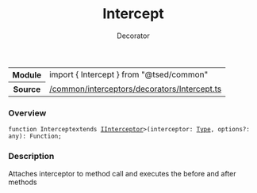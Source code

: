 
<header class="symbol-info-header"><h1 id="intercept">Intercept</h1><label class="symbol-info-type-label decorator">Decorator</label></header>
<!-- summary -->
<section class="symbol-info"><table class="is-full-width"><tbody><tr><th>Module</th><td><div class="lang-typescript"><span class="token keyword">import</span> { Intercept }&nbsp;<span class="token keyword">from</span>&nbsp;<span class="token string">"@tsed/common"</span></div></td></tr><tr><th>Source</th><td><a href="https://github.com/Romakita/ts-express-decorators/blob/v4.17.7/src//common/interceptors/decorators/Intercept.ts#L0-L0">/common/interceptors/decorators/Intercept.ts</a></td></tr></tbody></table></section>
<!-- overview -->


### Overview


<pre><code class="typescript-lang ">function Intercept<T <span class="token keyword">extends</span> <a href="#api/common/interceptors/iinterceptor"><span class="token">IInterceptor</span></a>><span class="token punctuation">(</span>interceptor<span class="token punctuation">:</span> <a href="#api/core/type"><span class="token">Type</span></a><T><span class="token punctuation">,</span> options?<span class="token punctuation">:</span> <span class="token keyword">any</span><span class="token punctuation">)</span><span class="token punctuation">:</span> Function<span class="token punctuation">;</span></code></pre>


<!-- Parameters -->

<!-- Description -->


### Description

Attaches interceptor to method call and executes the before and after methods

<!-- Members -->

